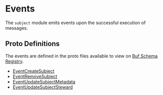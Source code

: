 # Events

The `subject` module emits events upon the successful execution of messages.

## Proto Definitions

The events are defined in the proto files available to view on [Buf Schema Registry](https://buf.build/chora/subject).

<!-- listed alphabetically -->

- [EventCreateSubject](https://buf.build/chora/subject/docs/main:chora.subject.v1#chora.subject.v1.EventCreateSubject)
- [EventRemoveSubject](https://buf.build/chora/subject/docs/main:chora.subject.v1#chora.subject.v1.EventRemoveSubject)
- [EventUpdateSubjectMetadata](https://buf.build/chora/subject/docs/main:chora.subject.v1#chora.subject.v1.EventUpdateSubjectMetadata)
- [EventUpdateSubjectSteward](https://buf.build/chora/subject/docs/main:chora.subject.v1#chora.subject.v1.EventUpdateSubjectSteward)
